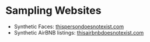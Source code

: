 
# Sampling Websites
- Synthetic Faces: [thispersondoesnotexist.com](thispersondoesnotexist.com)
- Synthetic AirBNB listings: [thisairbnbdoesnotexist.com](thisairbnbdoesnotexist.com)
